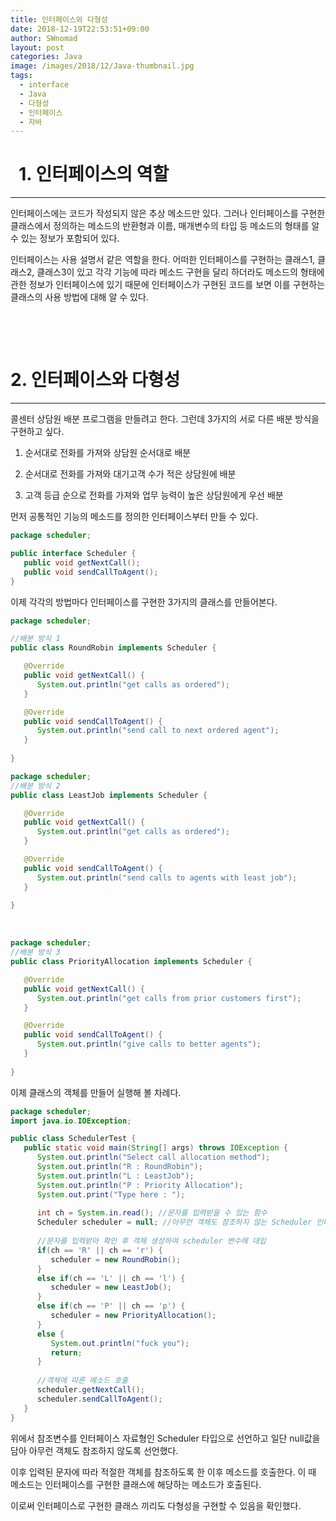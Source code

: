```yaml
---
title: 인터페이스와 다형성
date: 2018-12-19T22:53:51+09:00
author: SWnomad
layout: post
categories: Java
image: /images/2018/12/Java-thumbnail.jpg
tags:
  - interface
  - Java
  - 다형성
  - 인터페이스
  - 자바
---
```

#   1. 인터페이스의 역할

* * *

인터페이스에는 코드가 작성되지 않은 추상 메소드만 있다. 그러나 인터페이스를 구현한 클래스에서 정의하는 메소드의 반환형과 이름, 매개변수의 타입 등 메소드의 형태를 알 수 있는 정보가 포함되어 있다.

인터페이스는 사용 설명서 같은 역할을 한다. 어떠한 인터페이스를 구현하는 클래스1, 클래스2, 클래스3이 있고 각각 기능에 따라 메소드 구현을 달리 하더라도 메소드의 형태에 관한 정보가 인터페이스에 있기 때문에 인터페이스가 구현된 코드를 보면 이를 구현하는 클래스의 사용 방법에 대해 알 수 있다.

&nbsp;

&nbsp;

# 2. 인터페이스와 다형성

* * *

콜센터 상담원 배분 프로그램을 만들려고 한다. 그런데 3가지의 서로 다른 배분 방식을 구현하고 싶다.

1. 순서대로 전화를 가져와 상담원 순서대로 배분

2. 순서대로 전화를 가져와 대기고객 수가 적은 상담원에 배분

3. 고객 등급 순으로 전화를 가져와 업무 능력이 높은 상담원에게 우선 배분

먼저 공통적인 기능의 메소드를 정의한 인터페이스부터 만들 수 있다.

~~~ java
package scheduler;

public interface Scheduler {
   public void getNextCall();
   public void sendCallToAgent();
}
~~~

이제 각각의 방법마다 인터페이스를 구현한 3가지의 클래스를 만들어본다.

~~~ java
package scheduler;

//배분 방식 1
public class RoundRobin implements Scheduler {

   @Override
   public void getNextCall() {
      System.out.println("get calls as ordered");
   }

   @Override
   public void sendCallToAgent() {
      System.out.println("send call to next ordered agent");
   }
   
}
~~~

~~~ java
package scheduler;
//배분 방식 2
public class LeastJob implements Scheduler {

   @Override
   public void getNextCall() {
      System.out.println("get calls as ordered");
   }

   @Override
   public void sendCallToAgent() {
      System.out.println("send calls to agents with least job");
   }
   
}
~~~

&nbsp;

~~~ java
package scheduler;
//배분 방식 3
public class PriorityAllocation implements Scheduler {

   @Override
   public void getNextCall() {
      System.out.println("get calls from prior customers first");
   }

   @Override
   public void sendCallToAgent() {
      System.out.println("give calls to better agents");
   }
   
}
~~~

이제 클래스의 객체를 만들어 실행해 볼 차례다.

~~~ java
package scheduler;
import java.io.IOException;

public class SchedulerTest {
   public static void main(String[] args) throws IOException {
      System.out.println("Select call allocation method");
      System.out.println("R : RoundRobin");
      System.out.println("L : LeastJob");
      System.out.println("P : Priority Allocation");
      System.out.print("Type here : ");
      
      int ch = System.in.read(); //문자를 입력받을 수 있는 함수
      Scheduler scheduler = null; //아무런 객체도 참조하지 않는 Scheduler 인터페이스 자료형의 참조변수 생성
      
      //문자를 입력받아 확인 후 객체 생성하여 scheduler 변수에 대입
      if(ch == 'R' || ch == 'r') {
         scheduler = new RoundRobin();
      }
      else if(ch == 'L' || ch == 'l') {
         scheduler = new LeastJob();
      }
      else if(ch == 'P' || ch == 'p') {
         scheduler = new PriorityAllocation();
      }
      else {
         System.out.println("fuck you");
         return;
      }
      
      //객체에 따른 메소드 호출
      scheduler.getNextCall();
      scheduler.sendCallToAgent();
   }
}
~~~

위에서 참조변수를 인터페이스 자료형인 Scheduler 타입으로 선언하고 일단 null값을 담아 아무런 객체도 참조하지 않도록 선언했다.

이후 입력된 문자에 따라 적절한 객체를 참조하도록 한 이후 메소드를 호출한다. 이 때 메소드는 인터페이스를 구현한 클래스에 해당하는 메소드가 호출된다.

이로써 인터페이스로 구현한 클래스 끼리도 다형성을 구현할 수 있음을 확인했다.